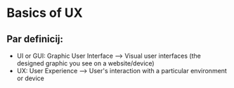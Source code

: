 Basics of UX
=============

## Par definicij:

- UI or GUI: Graphic User Interface --> Visual user interfaces (the designed graphic you see on a website/device)
- UX: User Experience --> User's interaction with a particular environment or device

